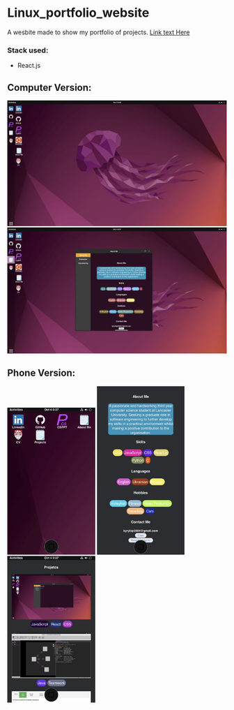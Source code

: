 # Linux_portfolio_website
 A wesbite made to show my portfolio of projects.
 [Link text Here](https://kyrylo.uk)

### Stack used:
- React.js

 ## Computer Version:
 
 <img src="/ImagesForGitHub/Desktop.png">
 <img src="/ImagesForGitHub/DesktopWithApp.png">
 
 ## Phone Version:
 
 <img src="/ImagesForGitHub/Phone.jpg" width="40%">
 <img src="/ImagesForGitHub/PhoneAboutMe.jpg" width="40%">
 <img src="/ImagesForGitHub/PhoneProjects.jpg" width="40%">
